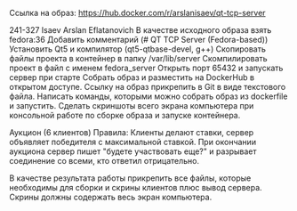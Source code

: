 Ссылка на образ: https://hub.docker.com/r/arslanisaev/qt-tcp-server


241-327 Isaev Arslan Eflatanovich
В качестве исходного образа взять fedora:36
Добавить комментарий (# QT TCP Server (Fedora-based))
Установить Qt5 и компилятор (qt5-qtbase-devel, g++)
Скопировать файлы проекта в контейнер в папку /var/lib/server
Скомпилировать проект в файл с именем fedora_server
Открыть порт 65432 и запускать сервер при старте
Собрать образ и разместить на DockerHub в открытом доступе.
Ссылку на образ прикрепить в Git в виде текстового файла.
Написать команды, которыми можно собрать образ из dockerfile и запустить.
Сделать скриншоты всего экрана компьютера при консольной работе по сборке образа и запуске контейнера. 

Аукцион (6 клиентов)
Правила: Клиенты делают ставки, сервер объявляет победителя с максимальной ставкой. При окончании аукциона сервер пишет "будете участвовать еще?" и разрывает соединение со всеми, кто ответил отрицательно.

В качестве результата работы прикрепить  все файлы, которые необходимы для сборки и скрины клиентов плюс вывод сервера. 
Скрины должны содержать весь экран компьютера.
